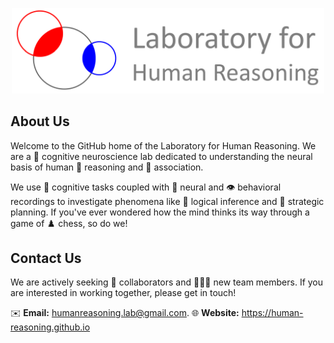 <p align="center">
  <img src="assets/logo.png" alt="LHR logo" width="500">
</p>

## About Us
Welcome to the GitHub home of the Laboratory for Human Reasoning. We are a 🔬 cognitive neuroscience lab dedicated to understanding the neural basis of human 🤔 reasoning and 🔗 association.

We use 🧩 cognitive tasks coupled with 🧠 neural and 👁️ behavioral recordings to investigate phenomena like 🔎 logical inference and 🎯 strategic planning. If you've ever wondered how the mind thinks its way through a game of ♟️ chess, so do we!

## Contact Us
We are actively seeking 🤝 collaborators and 🧑‍🤝‍🧑 new team members. If you are interested in working together, please get in touch!

✉️ **Email:** [humanreasoning.lab@gmail.com](mailto:humanreasoning.lab@gmail.com). 
🌐 **Website:** <https://human-reasoning.github.io>
